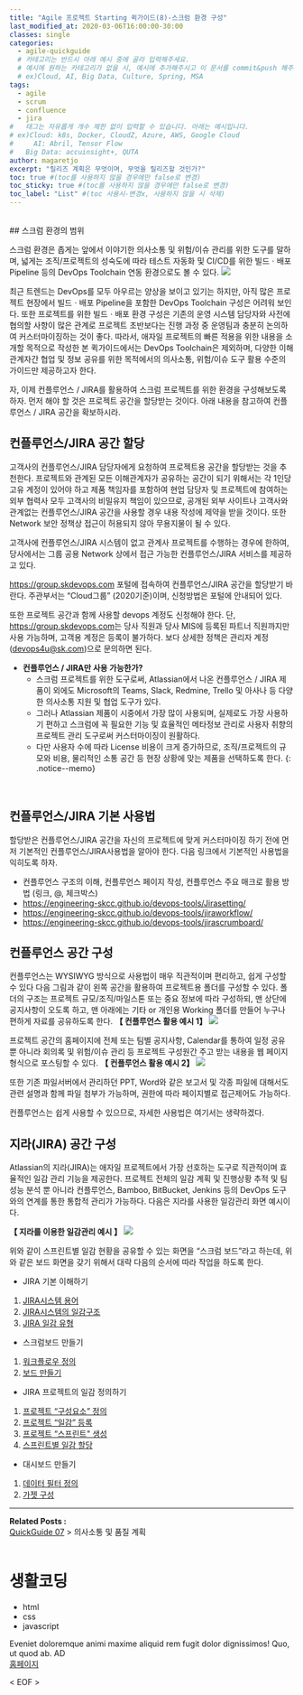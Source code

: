 ```yaml
---
title: "Agile 프로젝트 Starting 퀵가이드(8)-스크럼 환경 구성"
last_modified_at: 2020-03-06T16:00:00-30:00
classes: single
categories:
  - agile-quickguide
  # 카테고리는 반드시 아래 예시 중에 골라 입력해주세요.
  # 예시에 원하는 카테고리가 없을 시, 예시에 추가해주시고 이 문서를 commit&push 해주세요.
  # ex)Cloud, AI, Big Data, Culture, Spring, MSA
tags:
  - agile
  - scrum
  - confluence
  - jira
#	태그는 자유롭게 개수 제한 없이 입력할 수 있습니다. 아래는 예시입니다.
# ex)Cloud: k8s, Docker, CloudZ, Azure, AWS, Google Cloud
#	  AI: Abril, Tensor Flow
#   Big Data: accuinsight+, QUTA
author: magaretjo
excerpt: "릴리즈 계획은 무엇이며, 무엇을 릴리즈할 것인가?"
toc: true #(toc를 사용하지 않을 경우에만 false로 변경)
toc_sticky: true #(toc를 사용하지 않을 경우에만 false로 변경)
toc_label: "List" #(toc 사용시-변경x, 사용하지 않을 시 삭제)
---
```

<br>
## <span class="mg_title_1">스크럼 환경의 범위
  
스크럼 환경은 좁게는 앞에서 이야기한 의사소통 및 위험/이슈 관리를 위한 도구를 말하며, 넓게는 조직/프로젝트의 성숙도에 따라 테스트 자동화 및 CI/CD를 위한 빌드ㆍ배포 Pipeline 등의 DevOps Toolchain 연동 환경으로도 볼 수 있다. 
![](/assets/images/agile/agile-devops-toolchain.png) 


최근 트렌드는 DevOps를 모두 아우르는 양상을 보이고 있기는 하지만, 아직 많은 프로젝트 현장에서 빌드ㆍ배포 Pipeline을 포함한 DevOps Toolchain 구성은 어려워 보인다. 또한 프로젝트를 위한 빌드ㆍ배포 환경 구성은 기존의 운영 시스템 담당자와 사전에 협의할 사항이 많은 관계로 프로젝트 초반보다는 진행 과정 중 운영팀과 충분히 논의하여 커스터마이징하는 것이 좋다.
따라서, 애자일 프로젝트의 빠른 적용을 위한 내용을 소개할 목적으로 작성한 본 퀵가이드에서는 DevOps Toolchain은 제외하며, 다양한 이해관계자간 협업 및 정보 공유를 위한 목적에서의 의사소통, 위험/이슈 도구 활용 수준의 가이드만 제공하고자 한다. 

자, 이제 컨플루언스 / JIRA를 활용하여 스크럼 프로젝트를 위한 환경을 구성해보도록 하자.
먼저 해야 할 것은 프로젝트 공간을 할당받는 것이다. 아래 내용을 참고하여 컨플루언스 / JIRA 공간을 확보하시라.
<br>

## <span class="mg_title_1">컨플루언스/JIRA 공간 할당 

고객사의 컨플루언스/JIRA 담당자에게 요청하여 프로젝트용 공간을 할당받는 것을 추천한다. 프로젝트와 관계된 모든 이해관계자가 공유하는 공간이 되기 위해서는 각 1인당 고유 계정이 있어야 하고 제품 책임자를 포함하여 현업 담당자 및 프로젝트에 참여하는 외부 협력사 모두 고객사의 비밀유지 책임이 있으므로, 공개된 외부 사이트나 고객사와 관계없는 컨플루언스/JIRA 공간을 사용할 경우 내용 작성에 제약을 받을 것이다. 
또한 Network 보안 정책상 접근이 허용되지 않아 무용지물이 될 수 있다.

고객사에 컨플루언스/JIRA 시스템이 없고 관계사 프로젝트를 수행하는 경우에 한하여, 당사에서는 그룹 공용 Network 상에서 접근 가능한 컨플루언스/JIRA 서비스를 제공하고 있다. 

<https://group.skdevops.com> 포털에 접속하여 컨플루언스/JIRA 공간을 할당받기 바란다. 주관부서는 “Cloud그룹” (2020기준)이며, 신청방법은 포털에 안내되어 있다.

또한 프로젝트 공간과 함께 사용할 devops 계정도 신청해야 한다.
단, <https://group.skdevops.com>는 당사 직원과 당사 MIS에 등록된 파트너 직원까지만 사용 가능하며, 고객용 계정은 등록이 불가하다. 보다 상세한 정책은 관리자 계정(devops4u@sk.com)으로 문의하면 된다.


- **컨플루언스 / JIRA만 사용 가능한가?**
  -	스크럼 프로젝트를 위한 도구로써, Atlassian에서 나온 컨플루언스 / JIRA 제품이 외에도 Microsoft의  Teams, Slack, Redmine, Trello 및 아사나 등 다양한 의사소통 지원 및 협업 도구가 있다. 
  -	그러나 Atlassian 제품이 시중에서 가장 많이 사용되며, 실제로도 가장 사용하기 편하고 스크럼에 꼭 필요한 기능 및 효율적인 메타정보 관리로 사용자 취향의 프로젝트 관리 도구로써 커스터마이징이 원활하다. 
  -	다만 사용자 수에 따라 License 비용이 크게 증가하므로, 조직/프로젝트의 규모와 비용, 물리적인 소통 공간 등 현장 상황에 맞는 제품을 선택하도록 한다.
{: .notice--memo} 
<br>


## <span class="mg_title_1">컨플루언스/JIRA 기본 사용법
할당받은 컨플루언스/JIRA 공간을 자신의 프로젝트에 맞게 커스터마이징 하기 전에 먼저 기본적인 컨플루언스/JIRA사용법을 알아야 한다. 다음 링크에서 기본적인 사용법을 익히도록 하자. 


- 컨플루언스 구조의 이해, 컨플루언스 페이지 작성, 컨플루언스 주요 매크로 활용 방법 (링크, @, 체크박스) 
- <https://engineering-skcc.github.io/devops-tools/Jirasetting/>
- <https://engineering-skcc.github.io/devops-tools/jiraworkflow/>
- <https://engineering-skcc.github.io/devops-tools/jirascrumboard/>



## <span class="mg_title_1">컨플루언스 공간 구성
컨플루언스는 WYSIWYG 방식으로 사용법이 매우 직관적이며 편리하고, 쉽게 구성할 수 있다
다음 그림과 같이 왼쪽 공간을 활용하여 프로젝트용 폴더를 구성할 수 있다.
폴더의 구조는 프로젝트 규모/조직/마일스톤 또는 중요 정보에 따라 구성하되, 맨 상단에 공지사항이 오도록 하고, 맨 아래에는 기타 or 개인용 Working 폴더를 만들어 누구나 편하게 자료를 공유하도록 한다. 
**【 컨플루언스 활용 예시 1】**
 ![](/assets/images/agile/agile-confluence-1.png) 

프로젝트 공간의 홈페이지에 전체 또는 팀별 공지사항, Calendar를 통하여 일정 공유 뿐 아니라 회의록 및 위험/이슈 관리 등 프로젝트 구성원간 주고 받는 내용을 웹 페이지 형식으로 포스팅할 수 있다. 
**【 컨플루언스 활용 예시 2】**
 ![](/assets/images/agile/agile-confluence-2.png) 
 

또한 기존 파일서버에서 관리하던 PPT, Word와 같은 보고서 및 각종 파일에 대해서도 관련 설명과 함께 파일 첨부가 가능하며, 권한에 따라 페이지별로 접근제어도 가능하다.

컨플루언스는 쉽게 사용할 수 있으므로, 자세한 사용법은 여기서는 생략하겠다.

## <span class="mg_title_1">지라(JIRA) 공간 구성
Atlassian의 지라(JIRA)는 애자일 프로젝트에서 가장 선호하는 도구로 직관적이며 효율적인 일감 관리 기능을 제공한다. 프로젝트 전체의 일감 계획 및 진행상황 추적 및 팀 성능 분석 뿐 아니라 컨플루언스, Bamboo, BitBucket, Jenkins 등의 DevOps 도구와의 연계를 통한 통합적 관리가 가능하다.
다음은 지라를 사용한 일감관리 화면 예시이다.

**【 지라를 이용한 일감관리 예시 】**
  ![](/assets/images/agile/agile-jira-sample.png) 


위와 같이 스프린트별 일감 현황을 공유할 수 있는 화면을 “스크럼 보드”라고 하는데, 위와 같은 보드 화면을 갖기 위해서 대략 다음의 순서에 따라 작업을 하도록 한다.

-	JIRA 기본 이해하기
  1.	[JIRA시스템 용어](/agile-quickguide/Agile-QuickGuide-Appendix-JIRA/#jira시스템-용어)
  2.	[JIRA시스템의 일감구조](/agile-quickguide/Agile-QuickGuide-Appendix-JIRA/#jira시스템의-일감구조)
  3.	[JIRA 일감 유형](/agile-quickguide/Agile-QuickGuide-Appendix-JIRA/#jira-일감-유형)
-	스크럼보드 만들기
  1.	[워크플로우 정의](/agile-quickguide/Agile-QuickGuide-Appendix-JIRA/#워크플로우-정의)
  2.	[보드 만들기](/agile-quickguide/Agile-QuickGuide-Appendix-JIRA/#보드-만들기)
-	JIRA 프로젝트의 일감 정의하기
  1.	[프로젝트 “구성요소” 정의](/agile-quickguide/Agile-QuickGuide-Appendix-JIRA/#프로젝트-구성요소-정의)
  2.	[프로젝트 “일감” 등록](/agile-quickguide/Agile-QuickGuide-Appendix-JIRA/#프로젝트-일감-등록)
  3.	[프로젝트 “스프린트" 생성](/agile-quickguide/Agile-QuickGuide-Appendix-JIRA/#스프린트-생성) 
  4.	[스프린트별 일감 할당](/agile-quickguide/Agile-QuickGuide-Appendix-JIRA/#스프린트별-일감-할당)
-	대시보드 만들기 
  1.	[데이터 필터 정의](/agile-quickguide/Agile-QuickGuide-Appendix-JIRA/#데이터-필터-정의)
  2.	[가젯 구성](/agile-quickguide/Agile-QuickGuide-Appendix-JIRA/#가젯-구성)


***

<div class="mg_subject_1"><b>Related Posts : </b></div> 
<div class="mg_content_1">
<a href="/agile-quickguide/Agile-QuickGuide07-소통&품질/">QuickGuide 07</a> > 의사소통 및 품질 계획 
</div>
<br>

<div class="container">
    <div>
        <h1>생활코딩</h1>
    </div>
    <section class="content">
        <span class="mg_nav">
            <ul>
                <li>html</li>
                <li>css</li>
                <li>javascript</li>
            </ul>
        </span>
        <span class="mg_main">
            Eveniet doloremque animi maxime aliquid rem fugit dolor dignissimos! Quo, ut quod ab.
        </span>
        <span class="mg_etc">
            AD
        </span>
    </section>
    <div>
        <a href="https://opentutorials.org/course/1">홈페이지</a>
    </div>
</div>

< EOF >